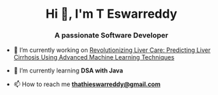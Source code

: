 <h1 align="center">Hi 👋, I'm T Eswarreddy</h1>
<h3 align="center">A passionate Software Developer</h3>

- 🔭 I’m currently working on [Revolutionizing Liver Care: Predicting Liver Cirrhosis Using Advanced Machine Learning Techniques](https://github.com/TEswarreddy/Predicting-Liver-Cirrhosis-Using-Advanced-Machine-Learning-Techniques.git)

- 🌱 I’m currently learning **DSA with Java**

- 📫 How to reach me **thathieswarreddy@gmail.com**


